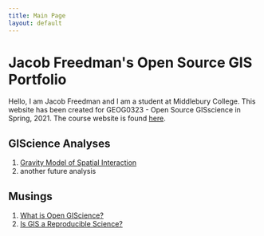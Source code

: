 ```yaml
---
title: Main Page
layout: default
---
```


# Jacob Freedman's Open Source GIS Portfolio
Hello, I am Jacob Freedman and I am a student at Middlebury College. This website has been created for GEOG0323 - Open Source GISscience in Spring, 2021.
The course website is found [here](https://gis4dev.github.io).

## GIScience Analyses

1. [Gravity Model of Spatial Interaction](gravity/gravity.md)
2. another future analysis

## Musings

1. [What is Open GIScience?](musings/open-source.md)
2. [Is GIS a Reproducible Science?](musings/gis-reproducible-science.md)
